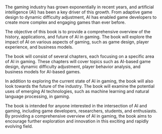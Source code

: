 
The gaming industry has grown exponentially in recent years, and artificial intelligence (AI) has been a key driver of this growth. From adaptive game design to dynamic difficulty adjustment, AI has enabled game developers to create more complex and engaging games than ever before.

The objective of this book is to provide a comprehensive overview of the history, applications, and future of AI in gaming. The book will explore the impact of AI on various aspects of gaming, such as game design, player experience, and business models.

The book will consist of several chapters, each focusing on a specific area of AI in gaming. These chapters will cover topics such as AI-based game design, dynamic difficulty adjustment, player behavior analysis, and business models for AI-based games.

In addition to exploring the current state of AI in gaming, the book will also look towards the future of the industry. The book will examine the potential uses of emerging AI technologies, such as machine learning and natural language processing, in gaming.

The book is intended for anyone interested in the intersection of AI and gaming, including game developers, researchers, students, and enthusiasts. By providing a comprehensive overview of AI in gaming, the book aims to encourage further exploration and innovation in this exciting and rapidly evolving field.
